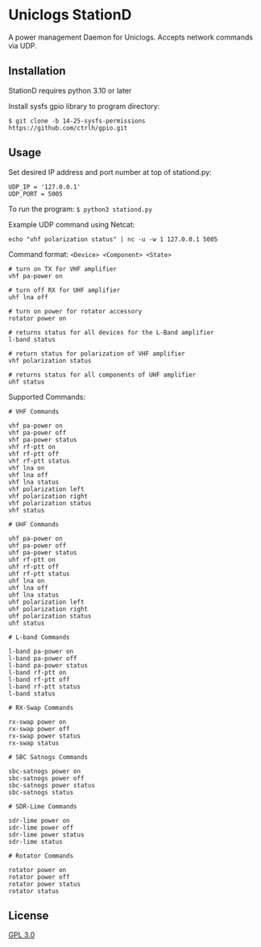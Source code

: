 # Uniclogs StationD

A power management Daemon for Uniclogs. Accepts network commands via UDP.

## Installation

StationD requires python 3.10 or later

Install sysfs gpio library to program directory:
```
$ git clone -b 14-25-sysfs-permissions https://github.com/ctrlh/gpio.git
```

## Usage

Set desired IP address and port number at top of stationd.py:
```
UDP_IP = '127.0.0.1'
UDP_PORT = 5005
```

To run the program: ```$ python3 stationd.py```

Example UDP command using Netcat:
```
echo "vhf polarization status" | nc -u -w 1 127.0.0.1 5005
```

Command format: `````<Device> <Component> <State>`````

```
# turn on TX for VHF amplifier
vhf pa-power on

# turn off RX for UHF amplifier
uhf lna off

# turn on power for rotator accessory
rotator power on

# returns status for all devices for the L-Band amplifier
l-band status

# return status for polarization of VHF amplifier
vhf polarization status

# returns status for all components of UHF amplifier
uhf status
```

Supported Commands:
```
# VHF Commands

vhf pa-power on
vhf pa-power off
vhf pa-power status
vhf rf-ptt on
vhf rf-ptt off
vhf rf-ptt status
vhf lna on
vhf lna off
vhf lna status
vhf polarization left
vhf polarization right
vhf polarization status
vhf status

# UHF Commands

uhf pa-power on
uhf pa-power off
uhf pa-power status
uhf rf-ptt on
uhf rf-ptt off
uhf rf-ptt status
uhf lna on
uhf lna off
uhf lna status
uhf polarization left
uhf polarization right
uhf polarization status
uhf status

# L-band Commands

l-band pa-power on
l-band pa-power off
l-band pa-power status
l-band rf-ptt on
l-band rf-ptt off
l-band rf-ptt status
l-band status

# RX-Swap Commands

rx-swap power on
rx-swap power off
rx-swap power status
rx-swap status

# SBC Satnogs Commands

sbc-satnogs power on
sbc-satnogs power off
sbc-satnogs power status
sbc-satnogs status

# SDR-Lime Commands

sdr-lime power on
sdr-lime power off
sdr-lime power status
sdr-lime status

# Rotator Commands

rotator power on
rotator power off
rotator power status
rotator status
```


## License

[GPL 3.0](https://www.gnu.org/licenses/gpl-3.0.en.html)

